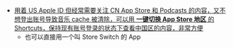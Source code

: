 - [用着 US Apple ID 但经常需要关注 CN App Store 和 Podcasts 的内容，又不想登出账号导致音乐 cache 被清除，可以用 **一键切换 App Store 地区** 的 Shortcuts，保持现有账号登录的状态下查看中国区的内容，非常方便](https://twitter.com/MapleShadow/status/1706556134377525626)
	- 也可以直接用一个叫 Store Switch 的 App